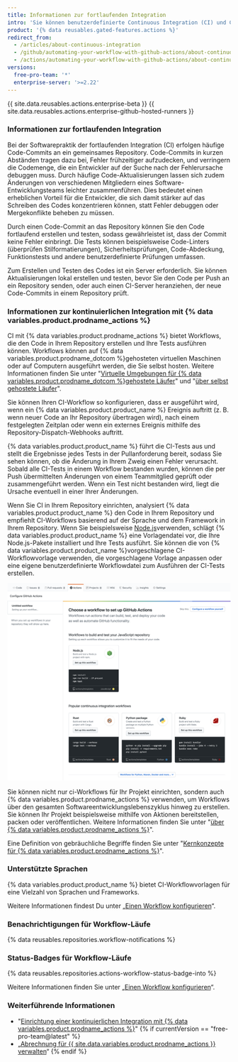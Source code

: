 ```yaml
---
title: Informationen zur fortlaufenden Integration
intro: 'Sie können benutzerdefinierte Continuous Integration (CI) und Continuous Deployment (CD)-Workflows direkt in Ihrem {% data variables.product.prodname_dotcom %} Repository mit {% data variables.product.prodname_actions %}erstellen.'
product: '{% data reusables.gated-features.actions %}'
redirect_from:
  - /articles/about-continuous-integration
  - /github/automating-your-workflow-with-github-actions/about-continuous-integration
  - /actions/automating-your-workflow-with-github-actions/about-continuous-integration
versions:
  free-pro-team: '*'
  enterprise-server: '>=2.22'
---
```


{{ site.data.reusables.actions.enterprise-beta }}
{{ site.data.reusables.actions.enterprise-github-hosted-runners }}

### Informationen zur fortlaufenden Integration

Bei der Softwarepraktik der fortlaufenden Integration (CI) erfolgen häufige Code-Commits an ein gemeinsames Repository. Code-Commits in kurzen Abständen tragen dazu bei, Fehler frühzeitiger aufzudecken, und verringern die Codemenge, die ein Entwickler auf der Suche nach der Fehlerursache debuggen muss. Durch häufige Code-Aktualisierungen lassen sich zudem Änderungen von verschiedenen Mitgliedern eines Software-Entwicklungsteams leichter zusammenführen. Dies bedeutet einen erheblichen Vorteil für die Entwickler, die sich damit stärker auf das Schreiben des Codes konzentrieren können, statt Fehler debuggen oder Mergekonflikte beheben zu müssen.

Durch einen Code-Commit an das Repository können Sie den Code fortlaufend erstellen und testen, sodass gewährleistet ist, dass der Commit keine Fehler einbringt. Die Tests können beispielsweise Code-Linters (überprüfen Stilformatierungen), Sicherheitsprüfungen, Code-Abdeckung, Funktionstests und andere benutzerdefinierte Prüfungen umfassen.

Zum Erstellen und Testen des Codes ist ein Server erforderlich. Sie können Aktualisierungen lokal erstellen und testen, bevor Sie den Code per Push an ein Repository senden, oder auch einen CI-Server heranziehen, der neue Code-Commits in einem Repository prüft.

### Informationen zur kontinuierlichen Integration mit {% data variables.product.prodname_actions %}

CI mit {% data variables.product.prodname_actions %} bietet Workflows, die den Code in Ihrem Repository erstellen und Ihre Tests ausführen können. Workflows können auf {% data variables.product.prodname_dotcom %}gehosteten virtuellen Maschinen oder auf Computern ausgeführt werden, die Sie selbst hosten. Weitere Informationen finden Sie unter "[Virtuelle Umgebungen für {% data variables.product.prodname_dotcom %}gehostete Läufer](/actions/automating-your-workflow-with-github-actions/virtual-environments-for-github-hosted-runners)" und "[über selbst gehostete Läufer](/actions/automating-your-workflow-with-github-actions/about-self-hosted-runners)".

Sie können Ihren CI-Workflow so konfigurieren, dass er ausgeführt wird, wenn ein {% data variables.product.product_name %} Ereignis auftritt (z. B. wenn neuer Code an Ihr Repository übertragen wird), nach einem festgelegten Zeitplan oder wenn ein externes Ereignis mithilfe des Repository-Dispatch-Webhooks auftritt.

{% data variables.product.product_name %} führt die CI-Tests aus und stellt die Ergebnisse jedes Tests in der Pullanforderung bereit, sodass Sie sehen können, ob die Änderung in Ihrem Zweig einen Fehler verursacht. Sobald alle CI-Tests in einem Workflow bestanden wurden, können die per Push übermittelten Änderungen von einem Teammitglied geprüft oder zusammengeführt werden. Wenn ein Test nicht bestanden wird, liegt die Ursache eventuell in einer Ihrer Änderungen.

Wenn Sie CI in Ihrem Repository einrichten, analysiert {% data variables.product.product_name %} den Code in Ihrem Repository und empfiehlt CI-Workflows basierend auf der Sprache und dem Framework in Ihrem Repository. Wenn Sie beispielsweise [Node.js](https://nodejs.org/en/)verwenden, schlägt {% data variables.product.product_name %} eine Vorlagendatei vor, die Ihre Node.js-Pakete installiert und Ihre Tests ausführt. Sie können die von {% data variables.product.product_name %}vorgeschlagene CI-Workflowvorlage verwenden, die vorgeschlagene Vorlage anpassen oder eine eigene benutzerdefinierte Workflowdatei zum Ausführen der CI-Tests erstellen.

![Screenshot mit vorgeschlagenen Vorlagen für die fortlaufende Integration](/assets/images/help/repository/ci-with-actions-template-picker.png)

Sie können nicht nur ci-Workflows für Ihr Projekt einrichten, sondern auch {% data variables.product.prodname_actions %} verwenden, um Workflows über den gesamten Softwareentwicklungslebenszyklus hinweg zu erstellen. Sie können Ihr Projekt beispielsweise mithilfe von Aktionen bereitstellen, packen oder veröffentlichen. Weitere Informationen finden Sie unter "[über {% data variables.product.prodname_actions %}](/articles/about-github-actions)".

Eine Definition von gebräuchliche Begriffe finden Sie unter "[Kernkonzepte für {% data variables.product.prodname_actions %}](/github/automating-your-workflow-with-github-actions/core-concepts-for-github-actions)".

### Unterstützte Sprachen

{% data variables.product.product_name %} bietet CI-Workflowvorlagen für eine Vielzahl von Sprachen und Frameworks.

Weitere Informationen findest Du unter „[Einen Workflow konfigurieren](/articles/configuring-a-workflow)“.

### Benachrichtigungen für Workflow-Läufe

{% data reusables.repositories.workflow-notifications %}

### Status-Badges für Workflow-Läufe

{% data reusables.repositories.actions-workflow-status-badge-into %}

Weitere Informationen finden Sie unter „[Einen Workflow konfigurieren](/articles/configuring-a-workflow)“.

### Weiterführende Informationen

- "[Einrichtung einer kontinuierlichen Integration mit {% data variables.product.prodname_actions %}](/articles/setting-up-continuous-integration-using-github-actions)"
{% if currentVersion == "free-pro-team@latest" %}
- „[Abrechnung für {{ site.data.variables.product.prodname_actions }} verwalten](/github/setting-up-and-managing-billing-and-payments-on-github/managing-billing-for-github-actions)“
{% endif %}
